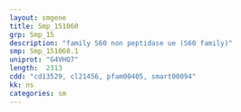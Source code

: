 ```yaml
---
layout: smgene
title: Smp_151060
grp: Smp_15
description: "family S60 non peptidase ue (S60 family)"
smp: Smp_151060.1
uniprot: "G4VHQ7"
length:  2313
cdd: "cd13529, cl21456, pfam00405, smart00094"
kk: ns
categories: sm
---
```

